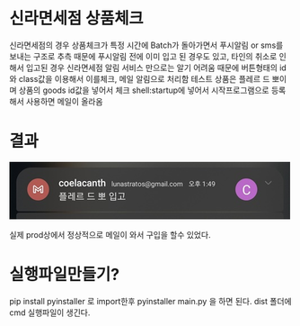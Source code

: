 # 신라면세점 상품체크

신라면세점의 경우 상품체크가 특정 시간에 Batch가 돌아가면서 푸시알림 or sms를 보내는 구조로 추측
때문에 푸시알림 전에 이미 입고 된 경우도 있고, 타인의 취소로 인해서 입고된 경우 신라면세점 알림 서비스 만으로는 알기 어려움
때문에 버튼형태의 id와 class값을 이용해서 이를체크, 메일 알림으로 처리함
테스트 상품은 플레르 드 뽀이며 상품의 goods id값을 넣어서 체크
shell:startup에 넣어서 시작프로그램으로 등록해서 사용하면 메일이 올라옴 

# 결과

![샘플이미지](./img/img1.jpg)

실제 prod상에서 정상적으로 메일이 와서 구입을 할수 있었다. 

# 실행파일만들기?

 pip install pyinstaller 로 import한후  pyinstaller main.py 을 하면 된다. dist 폴더에 cmd 실행파일이 생긴다.

 
